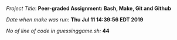 *Project Title*: **Peer-graded Assignment: Bash, Make, Git and Github**

*Date when make was run:* **Thu Jul 11 14:39:56 EDT 2019** 

*No of line of code in guessinggame.sh:* **44** 

